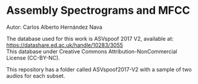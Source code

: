 # Assembly Spectrograms and MFCC

Autor: Carlos Alberto Hernández Nava  

The database used for this work is ASVspoof 2017 V2, available at: https://datashare.ed.ac.uk/handle/10283/3055  
This database under Creative Commons Attribution-NonCommercial License (CC-BY-NC).  

This repository has a folder called ASVspoof2017-V2 with a sample of two audios for each subset.  
